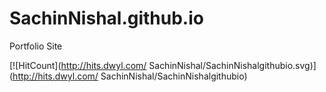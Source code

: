 # SachinNishal.github.io
Portfolio Site

[![HitCount](http://hits.dwyl.com/ SachinNishal/SachinNishalgithubio.svg)](http://hits.dwyl.com/ SachinNishal/SachinNishalgithubio)
